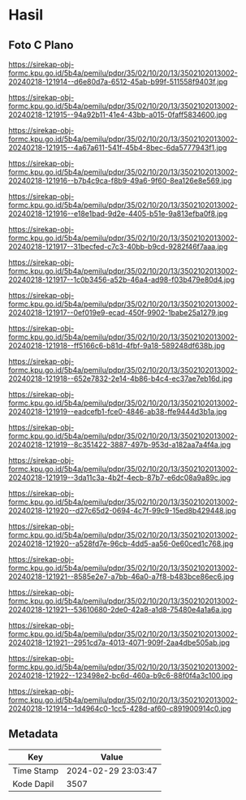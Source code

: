 # Hasil

## Foto C Plano

https://sirekap-obj-formc.kpu.go.id/5b4a/pemilu/pdpr/35/02/10/20/13/3502102013002-20240218-121914--d6e80d7a-6512-45ab-b99f-511558f9403f.jpg

https://sirekap-obj-formc.kpu.go.id/5b4a/pemilu/pdpr/35/02/10/20/13/3502102013002-20240218-121915--94a92b11-41e4-43bb-a015-0faff5834600.jpg

https://sirekap-obj-formc.kpu.go.id/5b4a/pemilu/pdpr/35/02/10/20/13/3502102013002-20240218-121915--4a67a611-541f-45b4-8bec-6da5777943f1.jpg

https://sirekap-obj-formc.kpu.go.id/5b4a/pemilu/pdpr/35/02/10/20/13/3502102013002-20240218-121916--b7b4c9ca-f8b9-49a6-9f60-8ea126e8e569.jpg

https://sirekap-obj-formc.kpu.go.id/5b4a/pemilu/pdpr/35/02/10/20/13/3502102013002-20240218-121916--e18e1bad-9d2e-4405-b51e-9a813efba0f8.jpg

https://sirekap-obj-formc.kpu.go.id/5b4a/pemilu/pdpr/35/02/10/20/13/3502102013002-20240218-121917--31becfed-c7c3-40bb-b9cd-9282f46f7aaa.jpg

https://sirekap-obj-formc.kpu.go.id/5b4a/pemilu/pdpr/35/02/10/20/13/3502102013002-20240218-121917--1c0b3456-a52b-46a4-ad98-f03b479e80d4.jpg

https://sirekap-obj-formc.kpu.go.id/5b4a/pemilu/pdpr/35/02/10/20/13/3502102013002-20240218-121917--0ef019e9-ecad-450f-9902-1babe25a1279.jpg

https://sirekap-obj-formc.kpu.go.id/5b4a/pemilu/pdpr/35/02/10/20/13/3502102013002-20240218-121918--ff5166c6-b81d-4fbf-9a18-589248df638b.jpg

https://sirekap-obj-formc.kpu.go.id/5b4a/pemilu/pdpr/35/02/10/20/13/3502102013002-20240218-121918--652e7832-2e14-4b86-b4c4-ec37ae7eb16d.jpg

https://sirekap-obj-formc.kpu.go.id/5b4a/pemilu/pdpr/35/02/10/20/13/3502102013002-20240218-121919--eadcefb1-fce0-4846-ab38-ffe9444d3b1a.jpg

https://sirekap-obj-formc.kpu.go.id/5b4a/pemilu/pdpr/35/02/10/20/13/3502102013002-20240218-121919--8c351422-3887-497b-953d-a182aa7a4f4a.jpg

https://sirekap-obj-formc.kpu.go.id/5b4a/pemilu/pdpr/35/02/10/20/13/3502102013002-20240218-121919--3da11c3a-4b2f-4ecb-87b7-e6dc08a9a89c.jpg

https://sirekap-obj-formc.kpu.go.id/5b4a/pemilu/pdpr/35/02/10/20/13/3502102013002-20240218-121920--d27c65d2-0694-4c7f-99c9-15ed8b429448.jpg

https://sirekap-obj-formc.kpu.go.id/5b4a/pemilu/pdpr/35/02/10/20/13/3502102013002-20240218-121920--a528fd7e-96cb-4dd5-aa56-0e60ced1c768.jpg

https://sirekap-obj-formc.kpu.go.id/5b4a/pemilu/pdpr/35/02/10/20/13/3502102013002-20240218-121921--8585e2e7-a7bb-46a0-a7f8-b483bce86ec6.jpg

https://sirekap-obj-formc.kpu.go.id/5b4a/pemilu/pdpr/35/02/10/20/13/3502102013002-20240218-121921--53610680-2de0-42a8-a1d8-75480e4a1a6a.jpg

https://sirekap-obj-formc.kpu.go.id/5b4a/pemilu/pdpr/35/02/10/20/13/3502102013002-20240218-121921--2951cd7a-4013-4071-909f-2aa4dbe505ab.jpg

https://sirekap-obj-formc.kpu.go.id/5b4a/pemilu/pdpr/35/02/10/20/13/3502102013002-20240218-121922--123498e2-bc6d-460a-b9c6-88f0f4a3c100.jpg

https://sirekap-obj-formc.kpu.go.id/5b4a/pemilu/pdpr/35/02/10/20/13/3502102013002-20240218-121914--1d4964c0-1cc5-428d-af60-c891900914c0.jpg


## Metadata

| Key        | Value               |
| ---------- | ------------------- |
| Time Stamp | 2024-02-29 23:03:47 |
| Kode Dapil | 3507                |



